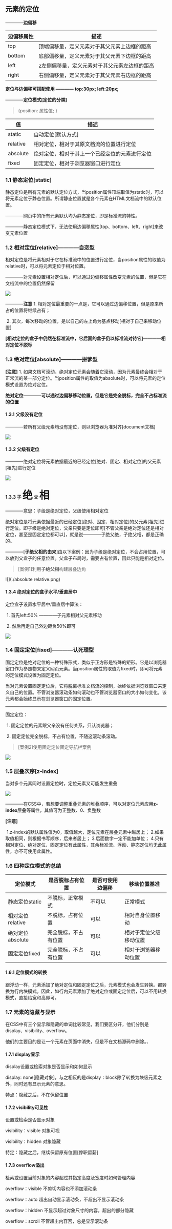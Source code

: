 ## 元素的定位

————**边偏移**

| 边偏移属性 | 描述                                          |
| ---------- | --------------------------------------------- |
| top        | 顶端偏移量，定义元素对于其父元素上边框的距高  |
| bottom     | 底部偏移量，定义元素对于其父元素下边框的距高  |
| left       | z左侧偏移量，定义元素对于其父元素左边框的距高 |
| right      | 右侧偏移量，定义元素对于其父元素右边框的距高  |

**定位与边偏移可搭配使用 ———— top:30px; left:20px;**

————**定位模式[定位的分类]**

> {position: 属性值; }

| 值       | 描述                                           |
| -------- | ---------------------------------------------- |
| static   | 自动定位[默认方式]                             |
| relative | 相对定位，相对于其原文档流的位置进行定位       |
| absolute | 绝对定位，相对于其上一个已经定位的元素进行定位 |
| fixed    | 固定定位，相对于浏览器窗口进行定位             |

### 1.1 静态定位[static]

静态定位是所有元素的默认定位方式，当position属性顶端取值为static时，可以将元素定位于静态位置。所谓静态位置就是各个元素在HTML文档流中的默认位置。

————网页中的所有元素默认均为静态定位，即是标准流的特性。

————静态定位模式下，无法使用边偏移属性[top、bottom、left、right]来改变元素位置

### 1.2 相对定位[relative]————自恋型

相对定位是将元素相对于它在标准流中的位置进行定位，当position属性的取值为relative时，可以将元素定位于相对位置。

————对元素设置相对定位后，可以通过边偏移属性改变元素的位置，但是它在文档流中的位置仍然保留

![](./relative.png)

————__注意__ 1. 相对定位最重要的一点是，它可以通过边偏移位置，但是原来所占的位置将继续占有；

​	2. 其次，每次移动的位置，是以自己的左上角为基点移动[相对于自己来移动位置]

**[相对定位的盒子中仍然在标准流中，它后面的盒子仍以标准流对待它]————相对定位不脱标**

### 1.3 绝对定位[absolute]————拼爹型

**[注意]** 1. 如果文档可滚动，绝对定位元素会随着它滚动，因为元素最终会相对于正常流的某一部分定位。当position属性的取值为absolute时，可以将元素的定位模式设置为绝对定位。

​	**绝对定位————可以通过边偏移移动位置，但是它是完全脱标，完全不占标准流的位置**

#### 1.3.1 父级没有定位

————若所有父级元素均没有定位，则以浏览器为准对齐[document文档]

![](./absolute.png)

#### 1.3.2 父级有定位

————绝对定位将元素依据最近的已经定位[绝对、固定、相对定位]的父元素[祖先]进行定位

![](./absolute2.png)

#### 1.3.3 子 <font size=6px;>绝</font> 父 <font size=6px;>相</font>

————意思：子级是绝对定位，父级使用相对定位

​    绝对定位是将元素依据最近的已经定位[绝对、固定、相对定位]的父元素[祖先]进行定位。即子级是绝对定位，父亲只要是定位即可[不管父亲是绝对定位还是相对定位，甚至是固定定位都可以]，就是说————子绝父绝，子绝父相，都是正确的。

————[**子绝父相的由来**]由以下案例：因为子级是绝对定位，不会占用位置，可以放到父盒子的任意位置。父盒子布局时，需要占有位置，因此只能是相对定位。

> [案例1]利用**子绝父相**构建层叠边角

![](./absolute relative.png)

#### 1.3.4 绝对定位的盒子水平/垂直居中

定位盒子设置水平居中/垂直居中算法：

​	1. 首先left:50% ————子元素相对父元素移动

​	2. 然后再走自己外边距负50%即可

![](./relative2.png)

### 1.4 固定定位[fixed]————认死理型

固定定位是绝对定位的一种特殊形式，类似于正方形是特殊的矩形。它是以浏览器窗口作为参照物来定义网页元素。当position属性的取值为fixed时，即可将元素的定位模式设置为固定定位。

当对元素设置固定定位后，它将脱离标准文档流的控制，始终依据浏览器窗口来定义自己的位置。不管浏览器滚动条如何滚动也不管浏览器窗口的大小如何变化，该元素都会始终显示在浏览器窗口的固定位置。

---

固定定位：

​	1. 固定定位的元素跟父亲没有任何关系，只认浏览器；

​	2. 固定定位完全脱标，不占有位置，不随这滚动条滚动。

> [案例2]使用固定定位固定导航栏案例

![](./fixed2.gif)

### 1.5 层叠次序[z-index]

当对多个元素同时设置定位时，定位元素又可能发生重叠

![](./z_index.png)

————在CSS中，若想要调整重叠元素的堆叠顺序，可以对定位元素应用**z-index**层叠等属性，其值可为正整数、0、负整数

**[注意]**

​	1.z-index的默认属性值为0，取值越大，定位元素在层叠元素中越居上；
 	2.如果取值相同，则根据书写顺序，后来者居上；
 	3.后面数字一定不能加单位；
​	4.只有相对定位、绝对定位、固定定位有此属性，其余标准流、浮动、静态定位均无此属性，亦不可使用此属性。

### 1.6 四种定位模式的总结

| 定位模式         | 是否脱标占有位置     | 是否可使用边偏移 | 移动位置基准           |
| ---------------- | -------------------- | ---------------- | ---------------------- |
| 静态定位static   | 不脱标，正常模式     | 不可以           | 正常模式               |
| 相对定位relative | 不脱标，占有位置     | 可以             | 相对自身位置移动       |
| 绝对定位absolute | 完全脱标，不占有位置 | 可以             | 相对于定位父级移动位置 |
| 固定定位fixed    | 完全脱标，不占有位置 | 可以             | 相对于浏览器移动位置   |

#### 1.6.1 定位模式的转换

​    跟浮动一样，元素添加了绝对定位和固定定位之后，元素模式也会发生转换。都转换为行内块模式。因此，如行内元素添加了绝对定位或固定定位后，可以不用转换模式，直接给宽和高即可。

### 1.7 元素的隐藏与显示

​    在CSS中有三个显示和隐藏的单词比较常见，我们要区分开，他们分别是display、visibility、overflow。

​    他们的主要目的是让一个元素在页面中消失，但是不在文档源码中删除。、

#### 1.7.1 display显示

display设置或检索对象是否显示和如何显示

display: none[隐藏对象]，与之相反的是display：block除了转换为块级元素之外，同时还有显示元素的意思。

特点：隐藏之后，不在保留位置

#### 1.7.2 visibility可见性

设置或检索是否显示对象

visibility：visible 对象可视

visibility：hidden 对象隐藏

特定：隐藏之后，继续保留原有位置[停职留薪]

#### 1.7.3 overflow溢出

检索或设置当前对象的内容超过其指定高度及宽度时如何管理内容

overflow：visible 不剪切内容也不添加滚动条

overflow：auto 超出自动显示滚动条，不超出不显示滚动条

overflow：hidden 不显示超过对象尺寸的内容，超出的部分隐藏

overflow：scroll 不管超出内容否，总是显示滚动条